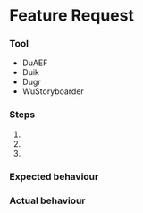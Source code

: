 # Feature Request
<!-- Please describe precisely here what is the feature you miss... -->

### Tool
<!-- Remove what is not concerned by this issue and keep only the tool this is about -->
- DuAEF
- Duik
- Dugr
- WuStoryboarder

### Steps
<!-- Explain exactly here what you're doing, what's your workflow -->
1. 
2. 
3. 

### Expected behaviour
<!-- Tell us what you expect the software to do -->

### Actual behaviour
<!-- Telle us what it's actually doing instead of what you expect -->
